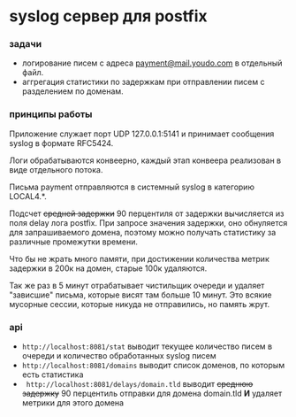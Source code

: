# syslog сервер для postfix

### задачи
* логирование писем с адреса payment@mail.youdo.com в отдельный файл.
* аггрегация статистики по задержкам при отправлении писем с разделением по доменам.

### принципы работы
Приложение служает порт UDP 127.0.0.1:5141 и принимает сообщения syslog в формате RFC5424.
 
Логи обрабатываются конвеерно, каждый этап конвеера реализован в виде отдельного потока.

Письма payment отправляются в системный syslog в категорию LOCAL4.*.

Подсчет ~~средней задержки~~ 90 перцентиля от задержки вычисляется из поля delay лога postfix. 
При запросе значения задержки, оно обнуляется для запрашиваемого домена, 
поэтому можно получать статистику за различные промежутки времени.

Что бы не жрать много памяти, при достижении количества метрик задержки в 200к на домен,
старые 100к удаляются.

Так же раз в 5 минут отрабатывает чистильщик очереди и удаляет "зависшие" письма, которые висят там больше 10 минут.
Это всякие мусорные сессии, которые никуда не отправились, но память жрут.

### api
* ```http://localhost:8081/stat``` 
выводит текущее количество писем в очереди и количество обработанных syslog писем
* ```http://localhost:8081/domains```
выводит список доменов, по которым есть статистика
* ``` http://localhost:8081/delays/domain.tld```
выводит ~~среднюю задержку~~ 90 перцентиль отправки для домена domain.tld **И** удаляет метрики для этого домена

